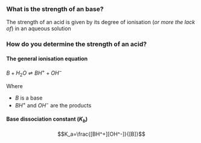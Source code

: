 ### What is the strength of an base?
The strength of an acid is given by its degree of ionisation (*or more the lack of*) in an aqueous solution

### How do you determine the strength of an acid?
#### The general ionisation equation
$B + H_2O \rightleftharpoons BH^+ + OH^-$ 

Where
- $B$ is a base
- $BH^+$ and $OH^-$ are the products

#### Base dissociation constant ($K_b$)
$$K_a=\frac{[BH^+][OH^-]}{[B]}$$
